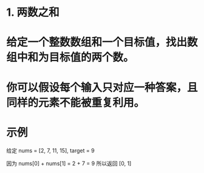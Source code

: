 # 1. 两数之和

# 给定一个整数数组和一个目标值，找出数组中和为目标值的两个数。

# 你可以假设每个输入只对应一种答案，且同样的元素不能被重复利用。

# 示例
给定 nums = [2, 7, 11, 15], target = 9

因为 nums[0] + nums[1] = 2 + 7 = 9
所以返回 [0, 1]